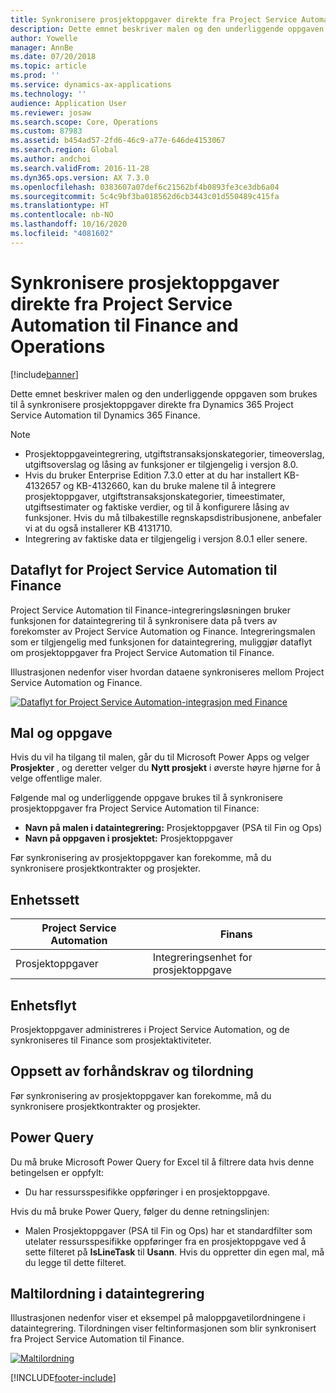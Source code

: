 ```yaml
---
title: Synkronisere prosjektoppgaver direkte fra Project Service Automation til Finance and Operations
description: Dette emnet beskriver malen og den underliggende oppgaven som brukes til å synkronisere prosjektoppgaver direkte fra Microsoft Dynamics 365 Project Service Automation til Dynamics 365 Finance.
author: Yowelle
manager: AnnBe
ms.date: 07/20/2018
ms.topic: article
ms.prod: ''
ms.service: dynamics-ax-applications
ms.technology: ''
audience: Application User
ms.reviewer: josaw
ms.search.scope: Core, Operations
ms.custom: 87983
ms.assetid: b454ad57-2fd6-46c9-a77e-646de4153067
ms.search.region: Global
ms.author: andchoi
ms.search.validFrom: 2016-11-28
ms.dyn365.ops.version: AX 7.3.0
ms.openlocfilehash: 0383607a07def6c21562bf4b0893fe3ce3db6a04
ms.sourcegitcommit: 5c4c9bf3ba018562d6cb3443c01d550489c415fa
ms.translationtype: HT
ms.contentlocale: nb-NO
ms.lasthandoff: 10/16/2020
ms.locfileid: "4081602"
---
```

# <a name="synchronize-project-tasks-directly-from-project-service-automation-to-finance-and-operations"></a>Synkronisere prosjektoppgaver direkte fra Project Service Automation til Finance and Operations

[!include[banner](../includes/banner.md)]

Dette emnet beskriver malen og den underliggende oppgaven som brukes til å synkronisere prosjektoppgaver direkte fra Dynamics 365 Project Service Automation til Dynamics 365 Finance.

> [!NOTE]
> - Prosjektoppgaveintegrering, utgiftstransaksjonskategorier, timeoverslag, utgiftsoverslag og låsing av funksjoner er tilgjengelig i versjon 8.0.
> - Hvis du bruker Enterprise Edition 7.3.0 etter at du har installert KB-4132657 og KB-4132660, kan du bruke malene til å integrere prosjektoppgaver, utgiftstransaksjonskategorier, timeestimater, utgiftsestimater og faktiske verdier, og til å konfigurere låsing av funksjoner. Hvis du må tilbakestille regnskapsdistribusjonene, anbefaler vi at du også installerer KB 4131710.
> - Integrering av faktiske data er tilgjengelig i versjon 8.0.1 eller senere.

## <a name="data-flow-for-project-service-automation-to-finance"></a>Dataflyt for Project Service Automation til Finance

Project Service Automation til Finance-integreringsløsningen bruker funksjonen for dataintegrering til å synkronisere data på tvers av forekomster av Project Service Automation og Finance. Integreringsmalen som er tilgjengelig med funksjonen for dataintegrering, muliggjør dataflyt om prosjektoppgaver fra Project Service Automation til Finance.

Illustrasjonen nedenfor viser hvordan dataene synkroniseres mellom Project Service Automation og Finance.

[![Dataflyt for Project Service Automation-integrasjon med Finance](./media/ProjectTasksFlow.png)](./media/ProjectTasksFlow.png)

## <a name="template-and-task"></a>Mal og oppgave

Hvis du vil ha tilgang til malen, går du til Microsoft Power Apps og velger **Prosjekter** , og deretter velger du **Nytt prosjekt** i øverste høyre hjørne for å velge offentlige maler.

Følgende mal og underliggende oppgave brukes til å synkronisere prosjektoppgaver fra Project Service Automation til Finance:

- **Navn på malen i dataintegrering:** Prosjektoppgaver (PSA til Fin og Ops)
- **Navn på oppgaven i prosjektet:** Prosjektoppgaver

Før synkronisering av prosjektoppgaver kan forekomme, må du synkronisere prosjektkontrakter og prosjekter.

## <a name="entity-set"></a>Enhetssett

| Project Service Automation | Finans                             |
|----------------------------|-------------------------------------|
| Prosjektoppgaver              | Integreringsenhet for prosjektoppgave |

## <a name="entity-flow"></a>Enhetsflyt

Prosjektoppgaver administreres i Project Service Automation, og de synkroniseres til Finance som prosjektaktiviteter.

## <a name="prerequisites-and-mapping-setup"></a>Oppsett av forhåndskrav og tilordning

Før synkronisering av prosjektoppgaver kan forekomme, må du synkronisere prosjektkontrakter og prosjekter.

## <a name="power-query"></a>Power Query

Du må bruke Microsoft Power Query for Excel til å filtrere data hvis denne betingelsen er oppfylt:

- Du har ressursspesifikke oppføringer i en prosjektoppgave.

Hvis du må bruke Power Query, følger du denne retningslinjen:

- Malen Prosjektoppgaver (PSA til Fin og Ops) har et standardfilter som utelater ressursspesifikke oppføringer fra en prosjektoppgave ved å sette filteret på **IsLineTask** til **Usann**. Hvis du oppretter din egen mal, må du legge til dette filteret.

## <a name="template-mapping-in-data-integration"></a>Maltilordning i dataintegrering

Illustrasjonen nedenfor viser et eksempel på maloppgavetilordningene i dataintegrering. Tilordningen viser feltinformasjonen som blir synkronisert fra Project Service Automation til Finance.

[![Maltilordning](./media/ProjectTasksMapping.png)](./media/ProjectTasksMapping.png)


[!INCLUDE[footer-include](../includes/footer-banner.md)]